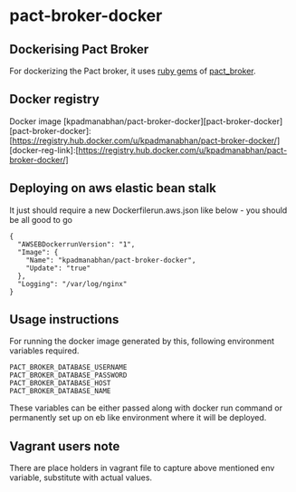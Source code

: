 # pact-broker-docker

## Dockerising Pact Broker

For dockerizing the Pact broker, it uses [ruby gems][pactbroker-gem] of [pact_broker][bs-pack_broker].

[bs-pack_broker]: [https://github.com/bethesque/pact_broker]
[pactbroker-gem]: [https://rubygems.org/gems/pact_broker]

## Docker registry
Docker image [kpadmanabhan/pact-broker-docker][pact-broker-docker]
[pact-broker-docker]:[https://registry.hub.docker.com/u/kpadmanabhan/pact-broker-docker/]
[docker-reg-link]:[https://registry.hub.docker.com/u/kpadmanabhan/pact-broker-docker/]

## Deploying on aws elastic bean stalk

It just should require a new Dockerfilerun.aws.json like below -  you should be all good to go

```
{
  "AWSEBDockerrunVersion": "1",
  "Image": {
    "Name": "kpadmanabhan/pact-broker-docker",
    "Update": "true"
  },
  "Logging": "/var/log/nginx"
}
```

## Usage instructions
For running the docker image generated by this, following environment variables required.

```
PACT_BROKER_DATABASE_USERNAME
PACT_BROKER_DATABASE_PASSWORD
PACT_BROKER_DATABASE_HOST
PACT_BROKER_DATABASE_NAME
```

These variables can be either passed along with docker run command or permanently set up on eb like environment where it will be deployed.

## Vagrant users note

There are place holders in vagrant file to capture above mentioned env variable, substitute with actual values.
